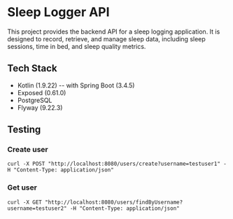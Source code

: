 
# Sleep Logger API

This project provides the backend API for a sleep logging application. It is designed to record, retrieve, and manage sleep data, including sleep sessions, time in bed, and sleep quality metrics.

## Tech Stack
-   Kotlin (1.9.22)
    -- with Spring Boot  (3.4.5)
- Exposed (0.61.0)
-   PostgreSQL
-   Flyway (9.22.3)

## Testing

### Create user
``
curl -X POST "http://localhost:8080/users/create?username=testuser1" -H "Content-Type: application/json"
``

### Get user
``
curl -X GET "http://localhost:8080/users/findByUsername?username=testuser2" -H "Content-Type: application/json"
``
